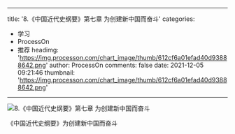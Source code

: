 
---
title: '8.《中国近代史纲要》第七章 为创建新中国而奋斗'
categories: 
 - 学习
 - ProcessOn
 - 推荐
headimg: 'https://img.processon.com/chart_image/thumb/612cf6a01efad40d93888642.png'
author: ProcessOn
comments: false
date: 2021-12-05 09:21:46
thumbnail: 'https://img.processon.com/chart_image/thumb/612cf6a01efad40d93888642.png'
---

<div>   
<img class="thumb" alt="8.《中国近代史纲要》第七章 为创建新中国而奋斗" src="https://img.processon.com/chart_image/thumb/612cf6a01efad40d93888642.png" referrerpolicy="no-referrer">
<p>《中国近代史纲要》为创建新中国而奋斗</p>  
</div>
            